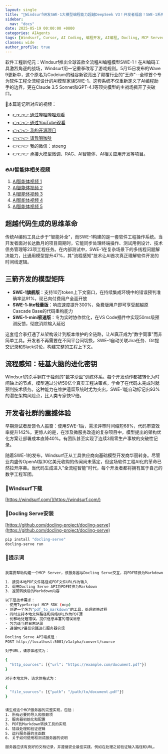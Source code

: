 ```yaml
---
layout: single
title: "🚀Windsurf研发SWE-1大模型编程能力超越DeepSeek V3！开发者福音！SWE-1系列模型独家评测：不限次数免费使用，从项目分析到MCP服务器开发的全流程实战教程，让小白也能轻松开发软件"
sidebar:
  nav: "docs"
date: 2025-05-19 00:00:00 +0800
categories: AIAgents
tags: [Windsurf, Cursor, AI Coding, 编程开发, AI编程, Docling, MCP Server, MCP, PDF]
classes: wide
author_profile: true
---
```


软件工程新纪元：Windsurf推出全球首款全流程AI编程模型SWE-1！在AI编码工具激烈角逐的战场，Windsurf用一记重拳改写了游戏规则。5月15日发布的Wave 9更新中，这个原名为Codeium的硅谷新锐亮出了颠覆行业的"王炸"--全球首个专为软件工程全流程设计的AI模型家族SWE-1。这套系统不仅重新定义了AI编程助手的边界，更在Claude 3.5 Sonnet和GPT-4.1等顶尖模型的主战场撕开了突破口。

🚀本篇笔记所对应的视频：

- [👉👉👉 通过哔哩哔哩观看](https://www.bilibili.com/video/BV1QeE9zeE2z/)
- [👉👉👉 通过YouTube观看](https://youtu.be/-rHM4TbfdGA)
- [👉👉👉 我的开源项目](https://github.com/win4r/AISuperDomain)
- [👉👉👉 请我喝咖啡](https://ko-fi.com/aila)
- 👉👉👉 我的微信：stoeng
- 👉👉👉 承接大模型微调、RAG、AI智能体、AI相关应用开发等项目。

### 🔥AI智能体相关视频

1. [AI智能体视频 1](https://youtu.be/vYm0brFoMwA) 
2. [AI智能体视频 2](https://youtu.be/szTXELuaJos)  
3. [AI智能体视频 3](https://youtu.be/szTXELuaJos)  
4. [AI智能体视频 4](https://youtu.be/RxR3x_Uyq4c)  
5. [AI智能体视频 5](https://youtu.be/IrTEDPnEVvU)  


## 超越代码生成的思维革命

传统AI编码工具止步于"智能补全"，而SWE-1构建的是一套软件工程操作系统。当开发者面对长达数月的项目周期时，它能同步处理终端操作、测试用例设计、技术债务管理等23项工程任务。在内部测试中，SWE-1在复杂场景下的多线程问题解决能力，比通用模型提升47%，其"流程感知"技术让AI首次真正理解软件开发的时间线逻辑。

## 三箭齐发的模型矩阵

- **SWE-1旗舰版**：支持10万token上下文窗口，在持续集成环境中的错误预判准确率达91%，现已向付费用户全面开放
- **SWE-1-lite轻量版**：响应速度提升300%，免费版用户即可享受超越原Cascade Base的代码重构能力
- **SWE-1-mini极速版**：专为实时协作优化，在VS Code插件中实现50ms级预测反馈，彻底消除输入延迟

这套组合拳打通了从架构设计到版本维护的全链路，让AI真正成为"数字同事"而非简单工具。开发者不再需要在不同平台间切换，SWE-1自动关联Jira任务、Git提交记录和Slack讨论，构建完整的工程上下文。

## 流程感知：硅基大脑的进化密钥

Windsurf的杀手锏在于独创的"数字沙盘"训练体系。每个开发动作都被转化为时间轴上的节点，模型通过分析50亿个真实工程决策点，学会了在代码未完成时就预判技术债务。这种能力在维护遗留系统时尤为突出，SWE-1能自动标记出93%的潜在架构风险点，比人类专家快17倍。

## 开发者社群的震撼体验

早期测试者反馈令人振奋：使用SWE-1后，需求评审时间缩短68%，代码审查效率提升142%。更惊人的是，在涉及微服务改造的复杂项目中，模型提出的架构优化方案让部署成本直降40%。有团队甚至实现了连续3周零生产事故的突破性记录。

随着SWE-1的发布，Windsurf正从工具供应商向基础模型开发商华丽转身。尽管业内盛传OpenAI拟30亿美元收购的传闻尚未落定，但这场软件工程AI化的革命已然拉开序幕。当代码生成进入"全流程智能"时代，每个开发者都将拥有属于自己的数字工程军团。

### 🚀Windsurf下载

[https://windsurf.com/](https://windsurf.com/)

### 🚀**Docling Serve安装**

[https://github.com/docling-project/docling-serve](https://github.com/docling-project/docling-serve)

```bash
pip install "docling-serve"
docling-serve run
```

### 🚀提示词

```bash

我需要帮助构建一个MCP Server，该服务器与Docling Serve交互，将PDF转换为Markdown格式。该服务器应该：

1. 接受本地PDF文件路径或PDF文件URL作为输入
2. 调用Docling Serve API将PDF转换为Markdown
3. 返回转换后的Markdown内容

以下是技术需求：
- 使用TypeScript MCP SDK (mcp)
- 创建一个名为"pdf_to_markdown"的工具，处理转换过程
- 同时支持本地文件路径和网络URL作为PDF源
- 优雅地处理错误，提供信息丰富的错误消息
- 包含适当的日志记录
- 遵循MCP最佳实践进行服务器实现

Docling Serve API端点是：
POST http://localhost:5001/v1alpha/convert/source

对于URL，请求体格式为：

{
  "http_sources": [{"url": "https://example.com/document.pdf"}]
}

对于本地文件，请求体格式为：

{
  "file_sources": [{"path": "/path/to/document.pdf"}]
}


请生成这个MCP服务器的完整实现，包括：
1. 所有必要的导入和依赖项
2. 服务器初始化和配置
3. PDF到Markdown转换工具的实现
4. 错误处理和验证逻辑
5. 运行服务器的主函数
6. 关于如何使用和测试服务器的说明

服务器应该有良好的文档记录，并遵循安全最佳实践，例如在处理之前验证输入路径和URL。

```